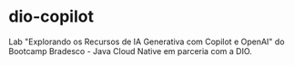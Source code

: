 # dio-copilot
Lab "Explorando os Recursos de IA Generativa com Copilot e OpenAI" do Bootcamp Bradesco - Java Cloud Native em parceria com a DIO.
